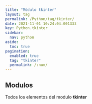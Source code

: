 ```yaml
---
title: "Módulo tkinter"
layout: tag
permalink: /Python/tag/tkinter/
date: 2021-11-01 10:24:04.001333
key: Python.tkinter
sidebar: 
  nav: python
aside: 
  toc: true
pagination: 
  enabled: true
  tag: "tkinter"
  permalink: /:num/
---
```


<h2>Modulos</h2>
Todos los elementos del modulo <strong>tkinter</strong>
